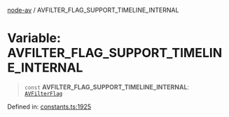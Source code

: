 [node-av](../globals.md) / AVFILTER\_FLAG\_SUPPORT\_TIMELINE\_INTERNAL

# Variable: AVFILTER\_FLAG\_SUPPORT\_TIMELINE\_INTERNAL

> `const` **AVFILTER\_FLAG\_SUPPORT\_TIMELINE\_INTERNAL**: [`AVFilterFlag`](../type-aliases/AVFilterFlag.md)

Defined in: [constants.ts:1925](https://github.com/seydx/av/blob/f8631fc881b394300b1479f511d55cf1c370a87f/src/constants/constants.ts#L1925)
